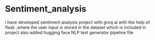 # Sentiment_analysis
i have developed sentiment analysis project with groq ai with the help of flask ,where the user input is stored in the dataset which is included in project
also added hugging face NLP text generator pipeline file
